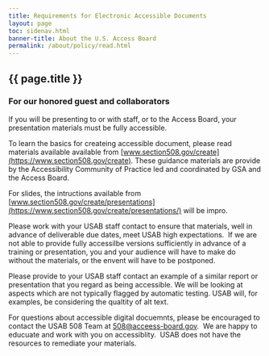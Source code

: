 ```yaml
---
title: Requirements for Electronic Accessible Documents
layout: page
toc: sidenav.html
banner-title: About the U.S. Access Board
permalink: /about/policy/read.html
---
```


## {{ page.title }}

### For our honored guest and collaborators

If you will be presenting to or with staff, or to the Access Board, your presentation materials must be fully accessible.

To learn the basics for createing accessible document, please read materials available available from [www.section508.gov/create](https://www.section508.gov/create).  These guidance materials are provide by the Accessibility Community of Practice led and coordinated by GSA and the Access Board.

For slides, the intructions available from [www.section508.gov/create/presentations](https://www.section508.gov/create/presentations/) will be impro.

Please work with your USAB staff contact to ensure that materials, well in advance of deliverable due dates, meet USAB high expectations.&nbsp; If we are not able to provide fully accessilbe versions sufficiently in advance of a training or presentation, you and your audience will have to make do without the materials, or the envent will have to be postponed.

Please provide to your USAB staff contact an example of a similar report or presentation that you regard as being accessible.  We will be looking at aspects which are not typically flagged by automatic testing.  USAB will, for examples, be considering the qualtity of alt text. 

For questions about accessible digital docuemnts, please be encouraged to contact the USAB 508 Team at <508@acceess-board.gov>.&nbsp; We are happy to educuate and work with you on accessiblity.&nbsp; USAB does not have the resources to remediate your materials.
